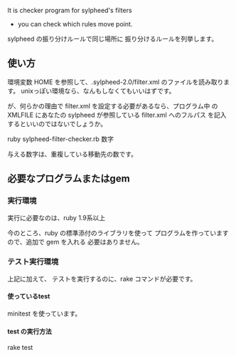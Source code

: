 It is checker program for sylpheed's filters
  * you can check which rules move point.

sylpheed の振り分けルールで同じ場所に
振り分けるルールを列挙します。

## 使い方

環境変数 HOME を参照して、.sylpheed-2.0/filter.xml のファイルを読み取ります。
unixっぽい環境なら、なんもしなくてもいいはずです。

が、何らかの理由で filter.xml を設定する必要があるなら、プログラム中
の XMLFILE にあなたの sylpheed が参照している filter.xml へのフルパス
を記入するといいのではないでしょうか。

ruby sylpheed-filter-checker.rb 数字

与える数字は、重複している移動先の数です。

## 必要なプログラムまたはgem

### 実行環境

実行に必要なのは、ruby 1.9系以上

今のところ、ruby の標準添付のライブラリを使って
プログラムを作っていますので、追加で gem を入れる
必要はありません。

### テスト実行環境

上記に加えて、
テストを実行するのに、rake コマンドが必要です。

#### 使っているtest

minitest を使っています。

#### test の実行方法

rake test
